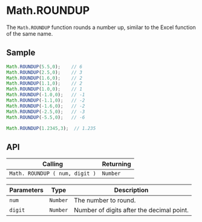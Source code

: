 # Math.ROUNDUP

The `Math.ROUNDUP` function rounds a number up, similar to the Excel function of the same name.

## Sample

```javascript
Math.ROUNDUP(5.5,0);    // 6
Math.ROUNDUP(2.5,0);    // 3
Math.ROUNDUP(1.6,0);    // 2
Math.ROUNDUP(1.1,0);    // 2
Math.ROUNDUP(1.0,0);    // 1
Math.ROUNDUP(-1.0,0);   // -1
Math.ROUNDUP(-1.1,0);   // -2
Math.ROUNDUP(-1.6,0);   // -2
Math.ROUNDUP(-2.5,0);   // -3
Math.ROUNDUP(-5.5,0);   // -6

Math.ROUNDUP(1.2345,3);  // 1.235
```

## API

| Calling | Returning |
|---|---|
| `Math. ROUNDUP ( num, digit )` | `Number` |

| Parameters | Type | Description |
|---|---|---|
| `num` | `Number` | The number to round. |
| `digit` | `Number` | Number of digits after the decimal point. |